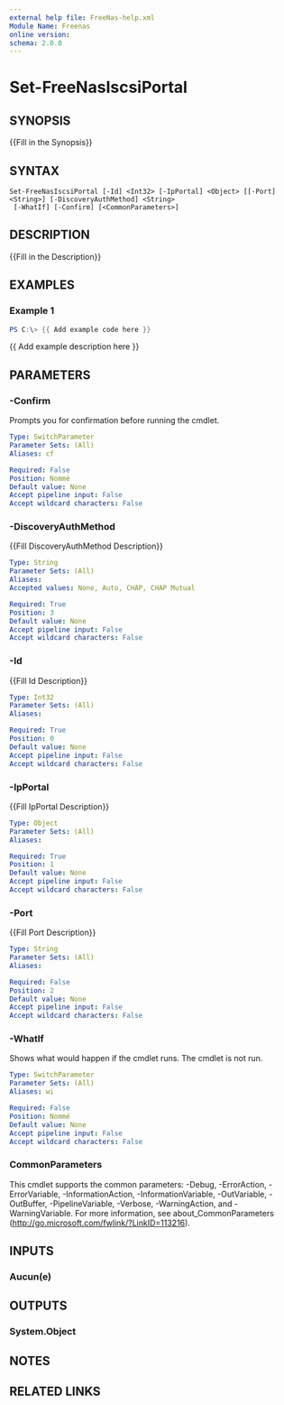 ```yaml
---
external help file: FreeNas-help.xml
Module Name: Freenas
online version:
schema: 2.0.0
---
```


# Set-FreeNasIscsiPortal

## SYNOPSIS
{{Fill in the Synopsis}}

## SYNTAX

```
Set-FreeNasIscsiPortal [-Id] <Int32> [-IpPortal] <Object> [[-Port] <String>] [-DiscoveryAuthMethod] <String>
 [-WhatIf] [-Confirm] [<CommonParameters>]
```

## DESCRIPTION
{{Fill in the Description}}

## EXAMPLES

### Example 1
```powershell
PS C:\> {{ Add example code here }}
```

{{ Add example description here }}

## PARAMETERS

### -Confirm
Prompts you for confirmation before running the cmdlet.

```yaml
Type: SwitchParameter
Parameter Sets: (All)
Aliases: cf

Required: False
Position: Nommé
Default value: None
Accept pipeline input: False
Accept wildcard characters: False
```

### -DiscoveryAuthMethod
{{Fill DiscoveryAuthMethod Description}}

```yaml
Type: String
Parameter Sets: (All)
Aliases:
Accepted values: None, Auto, CHAP, CHAP Mutual

Required: True
Position: 3
Default value: None
Accept pipeline input: False
Accept wildcard characters: False
```

### -Id
{{Fill Id Description}}

```yaml
Type: Int32
Parameter Sets: (All)
Aliases:

Required: True
Position: 0
Default value: None
Accept pipeline input: False
Accept wildcard characters: False
```

### -IpPortal
{{Fill IpPortal Description}}

```yaml
Type: Object
Parameter Sets: (All)
Aliases:

Required: True
Position: 1
Default value: None
Accept pipeline input: False
Accept wildcard characters: False
```

### -Port
{{Fill Port Description}}

```yaml
Type: String
Parameter Sets: (All)
Aliases:

Required: False
Position: 2
Default value: None
Accept pipeline input: False
Accept wildcard characters: False
```

### -WhatIf
Shows what would happen if the cmdlet runs.
The cmdlet is not run.

```yaml
Type: SwitchParameter
Parameter Sets: (All)
Aliases: wi

Required: False
Position: Nommé
Default value: None
Accept pipeline input: False
Accept wildcard characters: False
```

### CommonParameters
This cmdlet supports the common parameters: -Debug, -ErrorAction, -ErrorVariable, -InformationAction, -InformationVariable, -OutVariable, -OutBuffer, -PipelineVariable, -Verbose, -WarningAction, and -WarningVariable.
For more information, see about_CommonParameters (http://go.microsoft.com/fwlink/?LinkID=113216).

## INPUTS

### Aucun(e)


## OUTPUTS

### System.Object

## NOTES

## RELATED LINKS
